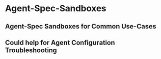 # Agent-Spec-Sandboxes

## Agent-Spec Sandboxes for Common Use-Cases
## Could help for Agent Configuration Troubleshooting
